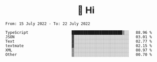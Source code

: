 <h1 align="center">👋 Hi</h1>
<!-- <h3 align="center">An enthusiastic frontend developer</h3> -->

<!--START_SECTION:waka-->

```text
From: 15 July 2022 - To: 22 July 2022

TypeScript                   ██████████████████████▒░░   88.96 %
JSON                         ▓░░░░░░░░░░░░░░░░░░░░░░░░   03.01 %
Text                         ▓░░░░░░░░░░░░░░░░░░░░░░░░   02.77 %
textmate                     ▓░░░░░░░░░░░░░░░░░░░░░░░░   02.15 %
XML                          ▒░░░░░░░░░░░░░░░░░░░░░░░░   00.97 %
Other                        ▒░░░░░░░░░░░░░░░░░░░░░░░░   00.70 %
```

<!--END_SECTION:waka-->
